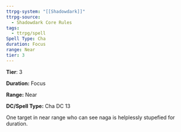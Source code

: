```yaml
---
ttrpg-system: "[[Shadowdark]]"
ttrpg-source:
  - Shadowdark Core Rules
tags:
  - ttrpg/spell
Spell Type: Cha
duration: Focus
range: Near
tier: 3
---
```

**Tier**: 3

**Duration:** Focus

**Range:** Near

**DC/Spell Type:** Cha DC 13

One target in near range who can see naga is helplessly stupefied for duration. 